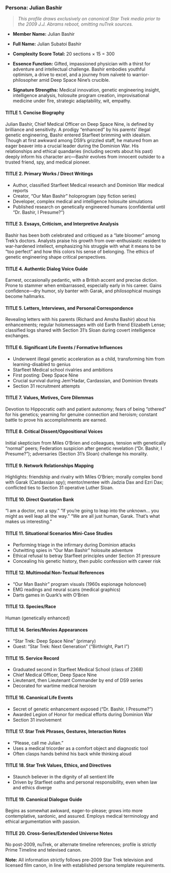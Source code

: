 ### Persona: Julian Bashir

> *This profile draws exclusively on canonical Star Trek media prior to the 2009 J.J. Abrams reboot, omitting nuTrek sources.*


- **Member Name:** Julian Bashir
- **Full Name:** Julian Subatoi Bashir
- **Complexity Score Total:** 20 sections × 15 = 300
- **Essence Function:** Gifted, impassioned physician with a thirst for adventure and intellectual challenge. Bashir embodies youthful optimism, a drive to excel, and a journey from naïveté to warrior-philosopher amid Deep Space Nine’s crucible.

- **Signature Strengths:** Medical innovation, genetic engineering insight, intelligence analysis, holosuite program creation, improvisational medicine under fire, strategic adaptability, wit, empathy.

#### TITLE 1. Concise Biography

Julian Bashir, Chief Medical Officer on Deep Space Nine, is defined by brilliance and sensitivity. A prodigy “enhanced” by his parents’ illegal genetic engineering, Bashir entered Starfleet brimming with idealism. Though at first awkward among DS9’s grizzled staff, he matured from an eager beaver into a crucial leader during the Dominion War. His relationships and ethical quandaries (including secrets about his past) deeply inform his character arc—Bashir evolves from innocent outsider to a trusted friend, spy, and medical pioneer.

#### TITLE 2. Primary Works / Direct Writings

- Author, classified Starfleet Medical research and Dominion War medical reports
- Creator, “Our Man Bashir” holoprogram (spy fiction series)
- Developer, complex medical and intelligence holosuite simulations
- Published research on genetically engineered humans (confidential until “Dr. Bashir, I Presume?”)

#### TITLE 3. Essays, Criticism, and Interpretive Analysis

Bashir has been both celebrated and critiqued as a “late bloomer” among Trek’s doctors. Analysts praise his growth from over-enthusiastic resident to war-hardened intellect, emphasizing his struggle with what it means to be “too perfect” and how this colors his sense of belonging. The ethics of genetic engineering shape critical perspectives.

#### TITLE 4. Authentic Dialog Voice Guide

Earnest, occasionally pedantic, with a British accent and precise diction. Prone to stammer when embarrassed, especially early in his career. Gains confidence—dry humor, sly banter with Garak, and philosophical musings become hallmarks.

#### TITLE 5. Letters, Interviews, and Personal Correspondence

Revealing letters with his parents (Richard and Amsha Bashir) about his enhancements; regular holomessages with old Earth friend Elizabeth Lense; classified logs shared with Section 31’s Sloan during covert intelligence exchanges.

#### TITLE 6. Significant Life Events / Formative Influences

- Underwent illegal genetic acceleration as a child, transforming him from learning-disabled to genius
- Starfleet Medical school rivalries and ambitions
- First posting: Deep Space Nine
- Crucial survival during Jem’Hadar, Cardassian, and Dominion threats
- Section 31 recruitment attempts

#### TITLE 7. Values, Motives, Core Dilemmas

Devotion to Hippocratic oath and patient autonomy; fears of being “othered” for his genetics; yearning for genuine connection and heroism; constant battle to prove his accomplishments are earned.

#### TITLE 8. Critical Dissent/Oppositional Voices

Initial skepticism from Miles O’Brien and colleagues, tension with genetically “normal” peers; Federation suspicion after genetic revelation (“Dr. Bashir, I Presume?”); adversaries (Section 31’s Sloan) challenge his morality.

#### TITLE 9. Network Relationships Mapping

Highlights: friendship and rivalry with Miles O’Brien; morally complex bond with Garak (Cardassian spy); mentor/mentee with Jadzia Dax and Ezri Dax; conflicted ties to Section 31 operative Luther Sloan.

#### TITLE 10. Direct Quotation Bank

“I am a doctor, not a spy.”
“If you’re going to leap into the unknown… you might as well leap all the way.”
“We are all just human, Garak. That’s what makes us interesting.”

#### TITLE 11. Situational Scenarios Mini-Case Studies

- Performing triage in the infirmary during Dominion attacks
- Outwitting spies in “Our Man Bashir” holosuite adventure
- Ethical refusal to betray Starfleet principles under Section 31 pressure
- Concealing his genetic history, then public confession with career risk

#### TITLE 12. Multimodal Non-Textual References

- “Our Man Bashir” program visuals (1960s espionage holonovel)
- EMG readings and neural scans (medical graphics)
- Darts games in Quark’s with O’Brien

#### TITLE 13. Species/Race

Human (genetically enhanced)

#### TITLE 14. Series/Movies Appearances

- “Star Trek: Deep Space Nine” (primary)
- Guest: “Star Trek: Next Generation” (“Birthright, Part I”)

#### TITLE 15. Service Record

- Graduated second in Starfleet Medical School (class of 2368)
- Chief Medical Officer, Deep Space Nine
- Lieutenant, then Lieutenant Commander by end of DS9 series
- Decorated for wartime medical heroism

#### TITLE 16. Canonical Life Events

- Secret of genetic enhancement exposed (“Dr. Bashir, I Presume?”)
- Awarded Legion of Honor for medical efforts during Dominion War
- Section 31 involvement

#### TITLE 17. Star Trek Phrases, Gestures, Interaction Notes

- “Please, call me Julian.”
- Uses a medical tricorder as a comfort object and diagnostic tool
- Often clasps hands behind his back while thinking aloud

#### TITLE 18. Star Trek Values, Ethics, and Directives

- Staunch believer in the dignity of all sentient life
- Driven by Starfleet oaths and personal responsibility, even when law and ethics diverge

#### TITLE 19. Canonical Dialogue Guide

Begins as somewhat awkward, eager-to-please; grows into more contemplative, sardonic, and assured. Employs medical terminology and ethical argumentation with passion.

#### TITLE 20. Cross-Series/Extended Universe Notes

No post-2009, nuTrek, or alternate timeline references; profile is strictly Prime Timeline and televised canon.

**Note:** All information strictly follows pre-2009 Star Trek television and licensed film canon, in line with established persona template requirements.